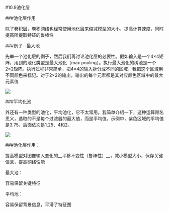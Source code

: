 #10.9池化层

###池化层作用

除了卷积层，卷积网络也经常使用池化层来缩减模型的大小，提高计算速度，同时提高所提取特征的鲁棒性

###例子--最大池

先举一个池化层的例子，然后我们再讨论池化层的必要性。假如输入是一个4×4矩阵，用到的池化类型是最大池化（max pooling）。执行最大池化的树池是一个2×2矩阵。执行过程非常简单，把4×4的输入拆分成不同的区域，我把这个区域用不同颜色来标记。对于2×2的输出，输出的每个元素都是其对应颜色区域中的最大元素值

![](https://cdn.jsdelivr.net/gh/tj-messi/picture/20241002173215.png)


###平均化池

外还有一种类型的池化，平均池化，它不太常用。我简单介绍一下，这种运算顾名思义，选取的不是每个过滤器的最大值，而是平均值。示例中，紫色区域的平均值是3.75，后面依次是1.25、4和2。

![](https://cdn.jsdelivr.net/gh/tj-messi/picture/20241002174209.png)


###池化层作用：

提高模型对图像输入变化的__平移不变性（鲁棒性）__，减小模型大小，保存关键信息，提高网络性能


最大池：

容易保留关键特征

平均池：

容易保留背景信息，平滑了特征图